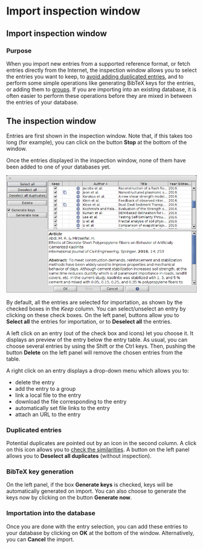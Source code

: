 # Import inspection window

## Import inspection window

### Purpose

When you import new entries from a supported reference format, or fetch entries directly from the Internet, the inspection window allows you to select the entries you want to keep, to [avoid adding duplicated entries](../../finding-sorting-and-cleaning-entries/findduplicates.md), and to perform some simple operations like generating BibTeX keys for the entries, or adding them to [groups](../../finding-sorting-and-cleaning-entries/groups.md). If you are importing into an existing database, it is often easier to perform these operations before they are mixed in between the entries of your database.

## The inspection window

Entries are first shown in the inspection window. Note that, if this takes too long \(for example\), you can click on the button **Stop** at the bottom of the window.

Once the entries displayed in the inspection window, none of them have been added to one of your databases yet.

![Screenshot of the inspection window](../../.gitbook/assets/inspectionwindow%20%282%29%20%281%29.png)

By default, all the entries are selected for importation, as shown by the checked boxes in the _Keep_ column. You can select/unselect an entry by clicking on these check boxes. On the left panel, buttons allow you to **Select all** the entries for importation, or to **Deselect all** the entries.

A left click on an entry \(out of the check box and icons\) let you choose it. It displays an preview of the entry below the entry table. As usual, you can choose several entries by using the Shift or the Ctrl keys. Then, pushing the button **Delete** on the left panel will remove the chosen entries from the table.

A right click on an entry displays a drop-down menu which allows you to:

* delete the entry
* add the entry to a group
* link a local file to the entry
* download the file corresponding to the entry
* automatically set file links to the entry
* attach an URL to the entry

### Duplicated entries

Potential duplicates are pointed out by an icon in the second column. A click on this icon allows you to [check the similarities](../../finding-sorting-and-cleaning-entries/findduplicates.md). A button on the left panel allows you to **Deselect all duplicates** \(without inspection\).

### BibTeX key generation

On the left panel, if the box **Generate keys** is checked, keys will be automatically generated on import. You can also choose to generate the keys now by clicking on the button **Generate now**.

### Importation into the database

Once you are done with the entry selection, you can add these entries to your database by clicking on **OK** at the bottom of the window. Alternatively, you can **Cancel** the import.

